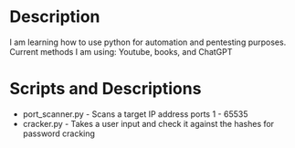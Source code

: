 # Description 
I am learning how to use python for automation and pentesting purposes. Current methods I am using: Youtube, books, and ChatGPT
# Scripts and Descriptions 
+ port_scanner.py - Scans a target IP address ports 1 - 65535
+ cracker.py - Takes a user input and check it against the hashes for password cracking
